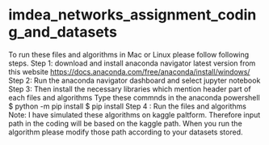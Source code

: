 # imdea_networks_assignment_coding_and_datasets

To run these files and algorithms in Mac or Linux please follow following steps.
Step 1: download and install anaconda navigator latest version from this website https://docs.anaconda.com/free/anaconda/install/windows/ 
Step 2: Run the anaconda navigator dashboard and select jupyter notebook
Step 3: Then install the necessary libraries which mention header part of each files and algorithms
Type these commnds in the anaconda powershell
$ python -m pip install <package>
$ pip install <package>
Step 4 : Run the files and algorithms
Note: I have simulated these algorithms on kaggle paltform. Therefore input path in the coding will be based on the kaggle path. When you run the algorithm please modify those path according to your datasets stored.
